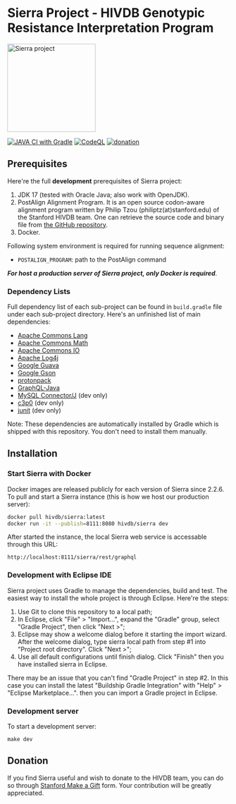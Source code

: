 # Sierra Project - HIVDB Genotypic Resistance Interpretation Program

<img alt="Sierra project" src="https://cms.hivdb.org/prod/images/slide-sierra.png" width="200">

[![JAVA CI with Gradle](https://github.com/hivdb/sierra/actions/workflows/gradle.yml/badge.svg)](https://github.com/hivdb/sierra/actions/workflows/gradle.yml)
[![CodeQL](https://github.com/hivdb/sierra/actions/workflows/codeql-analysis.yml/badge.svg)](https://github.com/hivdb/sierra/actions/workflows/codeql-analysis.yml)<!--
[![codecov](https://codecov.io/gh/hivdb/sierra/branch/master/graph/badge.svg)](https://codecov.io/gh/hivdb/sierra)-->
[![donation](https://img.shields.io/badge/Donate-Stanford_Giving-green.svg)][donation]

## Prerequisites

Here're the full **development** prerequisites of Sierra project:

1. JDK 17 (tested with Oracle Java; also work with OpenJDK).
2. PostAlign Alignment Program. It is an open source codon-aware alignment
   program written by Philip Tzou (philiptz(at)stanford.edu) of the Stanford
   HIVDB team. One can retrieve the source code and binary file from
   [the GitHub repository][postalign-github].
3. Docker.

Following system environment is required for running sequence alignment:

- `POSTALIGN_PROGRAM`: path to the PostAlign command

***For host a production server of Sierra project, only Docker is required***.

### Dependency Lists

Full dependency list of each sub-project can be found in `build.gradle` file
under each sub-project directory. Here's an unfinished list of main
dependencies:

- [Apache Commons Lang][commons-lang]
- [Apache Commons Math][commons-math]
- [Apache Commons IO][commons-io]
- [Apache Log4j][log4j]
- [Google Guava][guava]
- [Google Gson][gson]
- [protonpack][protonpack]
- [GraphQL-Java][graphql-java]
- [MySQL Connector/J][connector-j] (dev only)
- [c3p0][c3p0] (dev only)
- [junit][junit] (dev only)

Note: These dependencies are automatically installed by Gradle which is shipped
with this repository. You don't need to install them manually.

## Installation

### Start Sierra with Docker

Docker images are released publicly for each version of Sierra since 2.2.6.
To pull and start a Sierra instance (this is how we host our production
server):

```bash
docker pull hivdb/sierra:latest
docker run -it --publish=8111:8080 hivdb/sierra dev
```

After started the instance, the local Sierra web service is accessable
through this URL:

    http://localhost:8111/sierra/rest/graphql

### Development with Eclipse IDE

Sierra project uses Gradle to manage the dependencies, build and test. The
easiest way to install the whole project is through Eclipse. Here're the steps:

1. Use Git to clone this repository to a local path;
2. In Eclipse, click "File" > "Import...", expand the "Gradle" group, select
   "Gradle Project", then click "Next >";
3. Eclipse may show a welcome dialog before it starting the import wizard.
   After the welcome dialog, type sierra local path from step #1 into
   "Project root directory". Click "Next >";
4. Use all default configurations until finish dialog. Click "Finish" then you
   have installed sierra in Eclipse.

There may be an issue that you can't find "Gradle Project" in step #2. In this
case you can install the latest "Buildship Gradle Integration" with "Help" >
"Eclipse Marketplace...". then you can import a Gradle project in Eclipse.

### Development server

To start a development server:

```
make dev
```

## Donation

If you find Sierra useful and wish to donate to the HIVDB team, you can do
so through [Stanford Make a Gift][donation] form. Your contribution will be
greatly appreciated.


[postalign-github]: https://github.com/hivdb/post-align
[deployment]: https://github.com/hivdb/hivdb-deployment
[gradle]: http://gradle.org/
[homebrew]: http://brew.sh/
[commons-lang]: https://commons.apache.org/proper/commons-lang/
[commons-math]: https://commons.apache.org/proper/commons-math/
[commons-io]: https://commons.apache.org/proper/commons-io/
[log4j]: http://logging.apache.org/log4j/
[connector-j]: https://dev.mysql.com/downloads/connector/j/
[guava]: https://github.com/google/guava
[c3p0]: http://www.mchange.com/projects/c3p0/
[gson]: https://github.com/google/gson
[protonpack]: https://github.com/poetix/protonpack
[junit]: http://junit.org/junit4/
[graphql-java]: https://github.com/graphql-java/graphql-java
[asi-github]: https://github.com/FrontierScience/asi_interpreter
[fstrf]: https://www.fstrf.org/
[donation]: https://give.stanford.edu/med/fund/?kwoDCFilter=KDC-469CVQ9&kwoDCPreselect=KDC-469CVQ9
